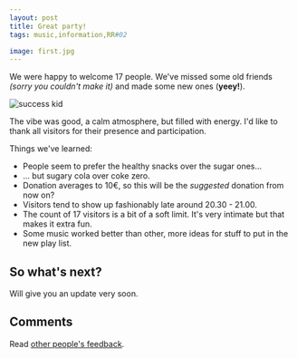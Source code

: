 ```yaml
---
layout: post
title: Great party!
tags: music,information,RR#02

image: first.jpg
---
```



We were happy to welcome 17 people. We've missed some old friends *(sorry you couldn't make it)* and made some new ones (**yeey!**).

![success kid](https://i.imgur.com/x4Umx5f.jpg) 

The vibe was good, a calm atmosphere, but filled with energy. I'd like to thank all visitors for their presence and participation.

Things we've learned:

 * People seem to prefer the healthy snacks over the sugar ones... 
 * ... but sugary cola over coke zero.
 * Donation averages to 10€, so this will be the *suggested* donation from now on?
 * Visitors tend to show up fashionably late around 20.30 - 21.00.
 * The count of 17 visitors is a bit of a soft limit. It's very intimate but that makes it extra fun. 
 * Some music worked better than other, more ideas for stuff to put in the new play list.
 
## So what's next?
Will give you an update very soon.

## Comments

Read [other people's feedback](https://fetlife.com/users/1481316/posts/3776639).